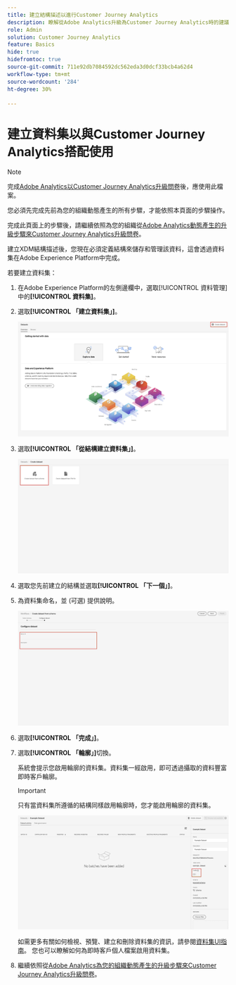 ```yaml
---
title: 建立結構描述以進行Customer Journey Analytics
description: 瞭解從Adobe Analytics升級為Customer Journey Analytics時的建議路徑
role: Admin
solution: Customer Journey Analytics
feature: Basics
hide: true
hidefromtoc: true
source-git-commit: 711e92db7084592dc562eda3d0dcf33bcb4a62d4
workflow-type: tm+mt
source-wordcount: '284'
ht-degree: 30%

---
```


# 建立資料集以與Customer Journey Analytics搭配使用

>[!NOTE]
>
>完成[Adobe Analytics以Customer Journey Analytics升級問卷](https://gigazelle.github.io/cja-ttv/)後，應使用此檔案。
> 
>您必須先完成先前為您的組織動態產生的所有步驟，才能依照本頁面的步驟操作。
>
>完成此頁面上的步驟後，請繼續依照為您的組織從[Adobe Analytics動態產生的升級步驟來Customer Journey Analytics升級問卷](https://gigazelle.github.io/cja-ttv/)。

<!-- Should we single source this instead of duplicate it? The following steps were copied from: /help/data-ingestion/aepwebsdk.md-->

建立XDM結構描述後，您現在必須定義結構來儲存和管理該資料，這會透過資料集在Adobe Experience Platform中完成。

若要建立資料集：

1. 在Adobe Experience Platform的左側邊欄中，選取[!UICONTROL 資料管理]中的&#x200B;**[!UICONTROL 資料集]**。

1. 選取&#x200B;**[!UICONTROL 「建立資料集」]**。

   ![建立資料集](assets/create-dataset.png)

1. 選取&#x200B;**[!UICONTROL 「從結構建立資料集」]**。

   ![從結構建立資料集](assets/create-dataset-from-schema.png)

1. 選取您先前建立的結構並選取&#x200B;**[!UICONTROL 「下一個」]**。

1. 為資料集命名，並 (可選) 提供說明。

   ![命名資料集](assets/name-your-datatest.png)

1. 選取&#x200B;**[!UICONTROL 「完成」]**。

1. 選取&#x200B;**[!UICONTROL 「輪廓」]**&#x200B;切換。

   系統會提示您啟用輪廓的資料集。資料集一經啟用，即可透過攝取的資料豐富即時客戶輪廓。

   >[!IMPORTANT]
   >
   >    只有當資料集所遵循的結構同樣啟用輪廓時，您才能啟用輪廓的資料集。

   ![啟用輪廓結構](assets/aepwebsdk-dataset-profile.png)

   如需更多有關如何檢視、預覽、建立和刪除資料集的資訊，請參閱[資料集UI指南](https://experienceleague.adobe.com/docs/experience-platform/catalog/datasets/user-guide.html?lang=zh-Hant)。 您也可以瞭解如何為即時客戶個人檔案啟用資料集。

1. 繼續依照從[Adobe Analytics為您的組織動態產生的升級步驟來Customer Journey Analytics升級問卷](https://gigazelle.github.io/cja-ttv/)。

